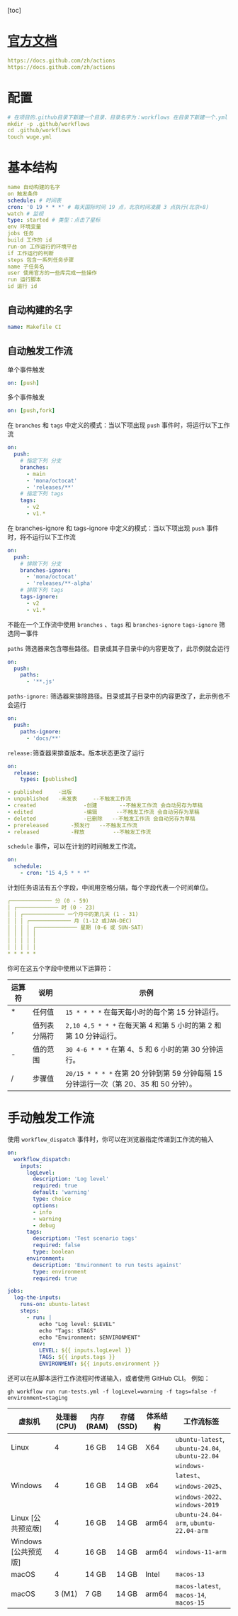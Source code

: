 [toc]

# [官方文档](https://docs.github.com/zh/actions)

```yml
https://docs.github.com/zh/actions
https://docs.github.com/zh/actions
```



# 配置

```yml
# 在项目的.github目录下新建一个目录、目录名字为：workflows 在目录下新建一个.yml
mkdir -p .github/workflows
cd .github/workflows
touch wuge.yml
```

# 基本结构

```yml
name 自动构建的名字
on 触发条件
schedule: # 时间表
cron: '0 19 * * *' # 每天国际时间 19 点，北京时间凌晨 3 点执行(北京+8)
watch # 监视
type: started # 类型：点击了星标
env 环境变量
jobs 任务
build 工作的 id
run-on 工作运行的环境平台
if 工作运行的判断
steps 包含一系列任务步骤
name 子任务名
user 使用官方的一些库完成一些操作
run 运行脚本
id 运行 id
```

## 自动构建的名字

```yml
name: Makefile CI
```

## 自动触发工作流

单个事件触发

```yml
on: [push]
```

多个事件触发

```yml
on: [push,fork]
```

在 `branches` 和 `tags` 中定义的模式：当以下项出现 `push` 事件时，将运行以下工作流

```yml
on:
  push:
    # 指定下列 分支
    branches:
      - main
      - 'mona/octocat'
      - 'releases/**'
    # 指定下列 tags
    tags:
      - v2
      - v1.*
```

在 branches-ignore 和 tags-ignore 中定义的模式：当以下项出现 `push` 事件时，将不运行以下工作流

```yml
on:
  push:
    # 排除下列 分支
    branches-ignore:
      - 'mona/octocat'
      - 'releases/**-alpha'
    # 排除下列 tags
    tags-ignore:
      - v2
      - v1.*
```

不能在一个工作流中使用 `branches` 、`tags` 和 `branches-ignore`  `tags-ignore` 筛选同一事件



`paths` 筛选器来包含哪些路径。目录或其子目录中的内容更改了，此示例就会运行

```yml
on:
  push:
    paths:
      - '**.js'
```

`paths-ignore:` 筛选器来排除路径。目录或其子目录中的内容更改了，此示例也不会运行

```yaml
on:
  push:
    paths-ignore:
      - 'docs/**'
```

`release:`筛查器来排查版本。版本状态更改了运行	

```yml
on:
  release:
    types: [published]
```

```yml
- published    	-出版
- unpublished 	-未发表	 --不触发工作流
- created				-创建		  --不触发工作流 会自动另存为草稿
- edited				-编辑		 --不触发工作流 会自动另存为草稿
- deleted				-已删除   --不触发工作流 会自动另存为草稿
- prereleased		-预发行   --不触发工作流
- released			-释放			--不触发工作流
```

 `schedule` 事件，可以在计划的时间触发工作流。

```yaml
on:
  schedule:
    - cron: "15 4,5 * * *"
```

计划任务语法有五个字段，中间用空格分隔，每个字段代表一个时间单位。

```yml
┌───────────── 分 (0 - 59)
│ ┌───────────── 时 (0 - 23)
│ │ ┌───────────── 一个月中的第几天 (1 - 31)
│ │ │ ┌───────────── 月 (1-12 或JAN-DEC)
│ │ │ │ ┌───────────── 星期 (0-6 或 SUN-SAT)
│ │ │ │ │
│ │ │ │ │
│ │ │ │ │
* * * * *
```

你可在这五个字段中使用以下运算符：

| 运算符 | 说明         | 示例                                                         |
| ------ | ------------ | ------------------------------------------------------------ |
| *      | 任何值       | `15 * * * *` 在每天每小时的每个第 15 分钟运行。              |
| ，     | 值列表分隔符 | `2,10 4,5 * * *` 在每天第 4 和第 5 小时的第 2 和第 10 分钟运行。 |
| -      | 值的范围     | `30 4-6 * * *` 在第 4、5 和 6 小时的第 30 分钟运行。         |
| /      | 步骤值       | `20/15 * * * *` 在第 20 分钟到第 59 分钟每隔 15 分钟运行一次（第 20、35 和 50 分钟）。 |

# 手动触发工作流

使用 `workflow_dispatch` 事件时，你可以在浏览器指定传递到工作流的输入

```yml
on:
  workflow_dispatch:
    inputs:
      logLevel:
        description: 'Log level'
        required: true
        default: 'warning'
        type: choice
        options:
        - info
        - warning
        - debug
      tags:
        description: 'Test scenario tags'
        required: false
        type: boolean
      environment:
        description: 'Environment to run tests against'
        type: environment
        required: true

jobs:
  log-the-inputs:
    runs-on: ubuntu-latest
    steps:
      - run: |
          echo "Log level: $LEVEL"
          echo "Tags: $TAGS"
          echo "Environment: $ENVIRONMENT"
        env:
          LEVEL: ${{ inputs.logLevel }}
          TAGS: ${{ inputs.tags }}
          ENVIRONMENT: ${{ inputs.environment }}
```

还可以在从脚本运行工作流程时传递输入，或者使用 GitHub CLI。 例如：

```shell
gh workflow run run-tests.yml -f logLevel=warning -f tags=false -f environment=staging
```

| **虚拟机**           | **处理器 (CPU)** | **内存 (RAM)** | **存储 (SSD)** | **体系结构** | **工作流标签**                                               |
| -------------------- | ---------------- | -------------- | -------------- | ------------ | ------------------------------------------------------------ |
| Linux                | 4                | 16 GB          | 14 GB          | X64          | `ubuntu-latest`, `ubuntu-24.04`, `ubuntu-22.04`              |
| Windows              | 4                | 16 GB          | 14 GB          | x64          | `windows-latest`、`windows-2025`、`windows-2022`、`windows-2019` |
| Linux [公共预览版]   | 4                | 16 GB          | 14 GB          | arm64        | `ubuntu-24.04-arm`, `ubuntu-22.04-arm`                       |
| Windows [公共预览版] | 4                | 16 GB          | 14 GB          | arm64        | `windows-11-arm`                                             |
| macOS                | 4                | 14 GB          | 14 GB          | Intel        | `macos-13`                                                   |
| macOS                | 3 (M1)           | 7 GB           | 14 GB          | arm64        | `macos-latest`, `macos-14`, `macos-15`                       |

